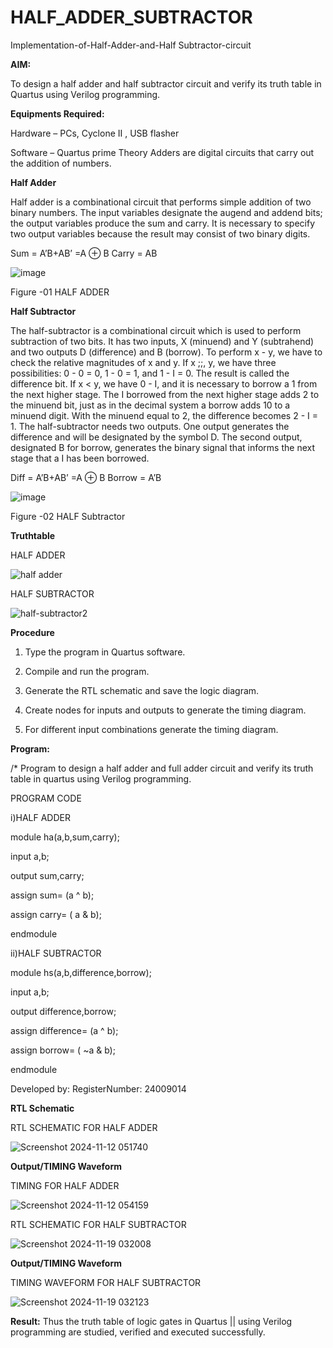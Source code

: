 # HALF_ADDER_SUBTRACTOR

Implementation-of-Half-Adder-and-Half Subtractor-circuit

**AIM:**

To design a half adder and half subtractor circuit and verify its truth table in Quartus using Verilog programming.

**Equipments Required:**

Hardware – PCs, Cyclone II , USB flasher 

Software – Quartus prime Theory Adders are digital circuits that carry out the addition of numbers.

**Half Adder**

Half adder is a combinational circuit that performs simple addition of two binary numbers. The input variables designate the augend and addend bits; the output variables produce the sum and carry. It is necessary to specify two output variables because the result may consist of two binary digits.

Sum = A’B+AB’ =A ⊕ B Carry = AB

![image](https://github.com/naavaneetha/HALF_ADDER_SUBTRACTOR/assets/154305477/bd4a0b2c-cdbc-4184-ab08-81578f121e1f)

Figure -01 HALF ADDER

**Half Subtractor**

The half-subtractor is a combinational circuit which is used to perform subtraction of two bits. It has two inputs, X (minuend) and Y (subtrahend) and two outputs D (difference) and B (borrow). To perform x - y, we have to check the relative magnitudes of x and y. If x ;;, y, we have three possibilities: 0 - 0 = 0, 1 - 0 = 1, and 1 - I = 0. The result is called the difference bit. If x < y, we have 0 - I, and it is necessary to borrow a 1 from the next higher stage. The I borrowed from the next higher stage adds 2 to the minuend bit, just as in the decimal system a borrow adds 10 to a minuend digit. With the minuend equal to 2, the difference becomes 2 - I = 1. The half-subtractor needs two outputs. One output generates the difference and will be designated by the symbol D. The second output, designated B for borrow, generates the binary signal that informs the next stage that a I has been borrowed. 

Diff = A’B+AB’ =A ⊕ B
Borrow = A’B

 ![image](https://github.com/naavaneetha/HALF_ADDER_SUBTRACTOR/assets/154305477/d76b099c-513f-4e7c-843a-e2fd028a531a)

Figure -02 HALF Subtractor

**Truthtable**

HALF ADDER

![half adder](https://github.com/user-attachments/assets/f5a96e0e-4c74-4f6b-b70b-60cff74a6132)


HALF SUBTRACTOR

![half-subtractor2](https://github.com/user-attachments/assets/99aa440c-5126-41bf-bb46-26391250210f)


**Procedure**

1.	Type the program in Quartus software.

2.	Compile and run the program.

3.	Generate the RTL schematic and save the logic diagram.

4.	Create nodes for inputs and outputs to generate the timing diagram.

5.	For different input combinations generate the timing diagram.


**Program:**

/* Program to design a half adder and full adder circuit and verify its truth table in quartus using Verilog programming.

 PROGRAM CODE
 
 i)HALF ADDER

module ha(a,b,sum,carry);

input a,b;

output sum,carry;

assign sum= (a ^ b);

assign carry= ( a & b);

endmodule



ii)HALF SUBTRACTOR

module hs(a,b,difference,borrow);

input a,b;

output difference,borrow;

assign difference= (a ^ b);

assign borrow= ( ~a & b);

endmodule



Developed by: RegisterNumber: 24009014


**RTL Schematic**

RTL SCHEMATIC FOR HALF ADDER

![Screenshot 2024-11-12 051740](https://github.com/user-attachments/assets/a0e92d95-38ed-4164-a77e-83b72505b437)

**Output/TIMING Waveform**

TIMING FOR HALF ADDER

![Screenshot 2024-11-12 054159](https://github.com/user-attachments/assets/092ac5af-4ce9-494a-a753-29d9da9021fe)


RTL SCHEMATIC FOR HALF SUBTRACTOR

![Screenshot 2024-11-19 032008](https://github.com/user-attachments/assets/b191aa50-7c7e-4bd1-803c-62e2b182feb2)


**Output/TIMING Waveform**

TIMING WAVEFORM FOR HALF SUBTRACTOR

![Screenshot 2024-11-19 032123](https://github.com/user-attachments/assets/de2dd8da-02ac-45fb-945b-defd401873df)


**Result:**
Thus the truth table of logic gates in Quartus || using Verilog programming are 
studied, verified and executed successfully.
